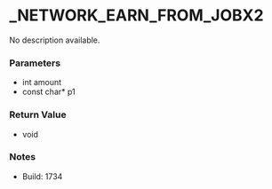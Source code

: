 # _NETWORK_EARN_FROM_JOBX2

No description available.

### Parameters
* int amount
* const char* p1

### Return Value
* void

### Notes
* Build: 1734

